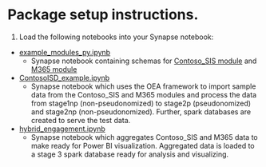 # Package setup instructions.

1. Load the following notebooks into your Synapse notebook:
- [example_modules_py.ipynb](https://github.com/cviddenKwantum/OpenEduAnalytics/blob/cb92a260716b2202c6396617e796eb9f82b2b0f6/packages/ContosoISD_hybrid_engagement/notebooks/example_modules_py.ipynb)
  - Synapse notebook containing schemas for [Contoso_SIS module](https://github.com/cviddenKwantum/OpenEduAnalytics/tree/main/modules/Contoso_SIS) and [M365 module](https://github.com/cviddenKwantum/OpenEduAnalytics/tree/main/modules/M365)
- [ContosoISD_example.ipynb](https://github.com/cviddenKwantum/OpenEduAnalytics/blob/a55f95960cb1fae62ad4d46479cf0c674a79dd34/packages/ContosoISD_hybrid_engagement/notebooks/ContosoISD_example.ipynb)
  - Synapse notebook which uses the OEA framework to import sample data from the Contoso_SIS and M365 modules and process the data from stage1np (non-pseudonomized) to stage2p (pseudonomized) and stage2np (non-pseudonomized). Further, spark databases are created to serve the test data.
- [hybrid_engagement.ipynb](https://github.com/cviddenKwantum/OpenEduAnalytics/blob/cb92a260716b2202c6396617e796eb9f82b2b0f6/packages/ContosoISD_hybrid_engagement/notebooks/hybrid_engagement.ipynb)
  - Synapse notebook which aggregates Contoso_SIS and M365 data to make ready for Power BI visualization. Aggregated data is loaded to a stage 3 spark database ready for analysis and visualizing.
